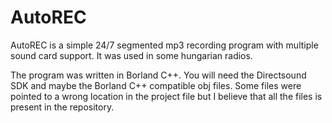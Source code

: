 # AutoREC
AutoREC is a simple 24/7 segmented mp3 recording program with multiple sound card support.
It was used in some hungarian radios.

The program was written in Borland C++. You will need the Directsound SDK and maybe the Borland C++ compatible obj files. 
Some files were pointed to a wrong location in the project file but I believe that all the files is present in the repository.

